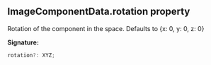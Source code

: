 
## ImageComponentData.rotation property

Rotation of the component in the space. Defaults to {<!-- -->x: 0, y: 0, z: 0<!-- -->}

**Signature:**

```typescript
rotation?: XYZ;
```
